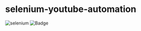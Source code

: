 # selenium-youtube-automation
 ![selenium](https://img.shields.io/badge/Selenium-Youtube%20Automation-d2007f) ![Badge](https://img.shields.io/badge/status-active-brightgreen)
